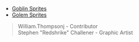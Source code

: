 - [Goblin Sprites](https://opengameart.org/content/lpc-goblin)
- [Golem Sprites](https://opengameart.org/content/lpc-golem)
> William.Thompsonj - Contributor  
> Stephen "Redshrike" Challener - Graphic Artist
